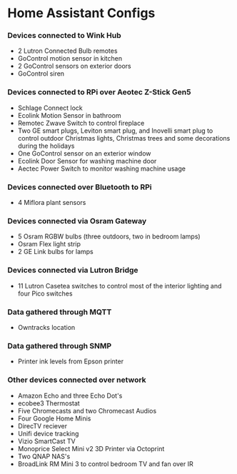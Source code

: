# Home Assistant Configs

### Devices connected to Wink Hub

 * 2 Lutron Connected Bulb remotes
 * GoControl motion sensor in kitchen
 * 2 GoControl sensors on exterior doors
 * GoControl siren

### Devices connected to RPi over Aeotec Z-Stick Gen5

 * Schlage Connect lock
 * Ecolink Motion Sensor in bathroom
 * Remotec Zwave Switch to control fireplace
 * Two GE smart plugs, Leviton smart plug, and Inovelli smart plug to control outdoor Christmas lights, Christmas trees and some decorations during the holidays
 * One GoControl sensor on an exterior window
 * Ecolink Door Sensor for washing machine door
 * Aectec Power Switch to monitor washing machine usage

### Devices connected over Bluetooth to RPi

 * 4 Miflora plant sensors

### Devices connected via Osram Gateway

 * 5 Osram RGBW bulbs (three outdoors, two in bedroom lamps)
 * Osram Flex light strip
 * 2 GE Link bulbs for lamps

### Devices connected via Lutron Bridge
 * 11 Lutron Casetea switches to control most of the interior lighting and four Pico switches 

### Data gathered through MQTT

 * Owntracks location

### Data gathered through SNMP

 * Printer ink levels from Epson printer

### Other devices connected over network

 * Amazon Echo and three Echo Dot's
 * ecobee3 Thermostat
 * Five Chromecasts and two Chromecast Audios
 * Four Google Home Minis
 * DirecTV reciever
 * Unifi device tracking
 * Vizio SmartCast TV
 * Monoprice Select Mini v2 3D Printer via Octoprint
 * Two QNAP NAS's
 * BroadLink RM Mini 3 to control bedroom TV and fan over IR
